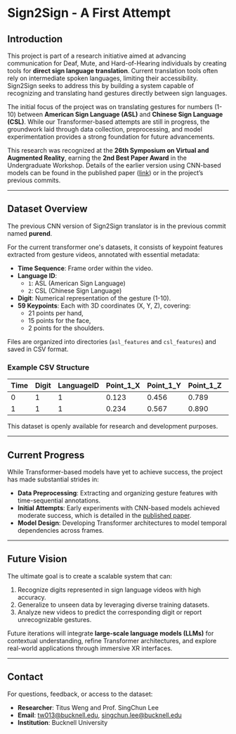 # Sign2Sign - A First Attempt

## Introduction

This project is part of a research initiative aimed at advancing communication for Deaf, Mute, and Hard-of-Hearing individuals by creating tools for **direct sign language translation**. Current translation tools often rely on intermediate spoken languages, limiting their accessibility. Sign2Sign seeks to address this by building a system capable of recognizing and translating hand gestures directly between sign languages.

The initial focus of the project was on translating gestures for numbers (1-10) between **American Sign Language (ASL)** and **Chinese Sign Language (CSL)**. While our Transformer-based attempts are still in progress, the groundwork laid through data collection, preprocessing, and model experimentation provides a strong foundation for future advancements.

This research was recognized at the **26th Symposium on Virtual and Augmented Reality**, earning the **2nd Best Paper Award** in the Undergraduate Workshop. Details of the earlier version using CNN-based models can be found in the published paper ([link](https://doi.org/10.5753/svr_estendido.2024.244070)) or in the project’s previous commits.

---

## Dataset Overview

The previous CNN version of Sign2Sign translator is in the previous commit named **purend**.

For the current transformer one's datasets, it consists of keypoint features extracted from gesture videos, annotated with essential metadata:
- **Time Sequence**: Frame order within the video.
- **Language ID**:
  - `1`: ASL (American Sign Language)
  - `2`: CSL (Chinese Sign Language)
- **Digit**: Numerical representation of the gesture (1-10).
- **59 Keypoints**: Each with 3D coordinates (X, Y, Z), covering:
  - 21 points per hand,
  - 15 points for the face,
  - 2 points for the shoulders.

Files are organized into directories (`asl_features` and `csl_features`) and saved in CSV format.

### Example CSV Structure
| Time | Digit | LanguageID | Point_1_X | Point_1_Y | Point_1_Z | ... | Point_59_Z |
|------|-------|------------|-----------|-----------|-----------|-----|------------|
| 0    | 1     | 1          | 0.123     | 0.456     | 0.789     | ... | 0.321      |
| 1    | 1     | 1          | 0.234     | 0.567     | 0.890     | ... | 0.432      |

This dataset is openly available for research and development purposes.

---

## Current Progress

While Transformer-based models have yet to achieve success, the project has made substantial strides in:
- **Data Preprocessing**: Extracting and organizing gesture features with time-sequential annotations.
- **Initial Attempts**: Early experiments with CNN-based models achieved moderate success, which is detailed in the [published paper](https://doi.org/10.5753/svr_estendido.2024.244070).
- **Model Design**: Developing Transformer architectures to model temporal dependencies across frames.

---

## Future Vision

The ultimate goal is to create a scalable system that can:
1. Recognize digits represented in sign language videos with high accuracy.
2. Generalize to unseen data by leveraging diverse training datasets.
3. Analyze new videos to predict the corresponding digit or report unrecognizable gestures.

Future iterations will integrate **large-scale language models (LLMs)** for contextual understanding, refine Transformer architectures, and explore real-world applications through immersive XR interfaces.

---

## Contact

For questions, feedback, or access to the dataset:
- **Researcher**: Titus Weng and Prof. SingChun Lee  
- **Email**: [tw013@bucknell.edu](mailto:tw013@bucknell.edu), [singchun.lee@bucknell.edu](mailto:singchun.lee@bucknell.edu)  
- **Institution**: Bucknell University  
